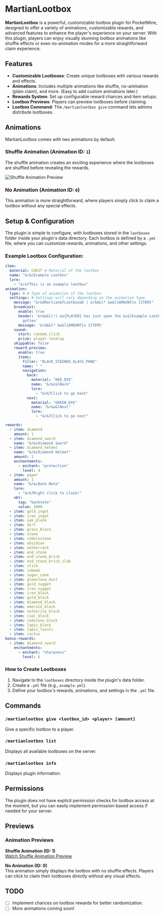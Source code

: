 
# MartianLootbox

**MartianLootbox** is a powerful, customizable lootbox plugin for PocketMine, designed to offer a variety of animations, customizable rewards, and advanced features to enhance the player's experience on your server. With this plugin, players can enjoy visually stunning lootbox animations like shuffle effects or even no-animation modes for a more straightforward claim experience.

## Features

- **Customizable Lootboxes**: Create unique lootboxes with various rewards and effects.
- **Animations**: Includes multiple animations like shuffle, no-animation (plain claim), and more. (Easy to add custom animations later.)
- **Rewards System**: Set up configurable reward chances and item setups.
- **Lootbox Previews**: Players can preview lootboxes before claiming.
- **Lootbox Command**: The `/martianlootbox give` command lets admins distribute lootboxes.
  
## Animations

MartianLootbox comes with two animations by default:

### Shuffle Animation (Animation ID: `1`)
The shuffle animation creates an exciting experience where the lootboxes are shuffled before revealing the rewards.

![Shuffle Animation Preview](https://github.com/user-attachments/assets/41a43d72-697f-48f7-86bd-c0abc7c63869)

### No Animation (Animation ID: `0`)
This animation is more straightforward, where players simply click to claim a lootbox without any special effects.

## Setup & Configuration

The plugin is simple to configure, with lootboxes stored in the `lootboxes` folder inside your plugin's data directory. Each lootbox is defined by a `.yml` file, where you can customize rewards, animations, and other settings.

### Example Lootbox Configuration:

```yaml
item:
  material: CHEST # Material of the lootbox
  name: "&r&cExample Lootbox"
  lore:
    - "&r&7This is an example lootbox"
animation:
  type: 0 # Type of animation of the lootbox
  settings: # Settings will vary depending on the animation type
    message: "&r&dMartian&fLootbox&8 | &r&6&l* &e&l{AMOUNT}x {ITEM}"
    broadcast:
      enable: true
      header: '&r&e&l(!) &e{PLAYER} has just open the &c&lExample Lootbox &eand has
        gotten'
      message: '&r&6&l* &e&l{AMOUNT}x {ITEM}'
    sound:
      start: random.click
      prize: player.levelup
    skippable: false
    reward-preview:
      enable: true
      items:
        filler: "BLACK_STAINED_GLASS_PANE"
        name: " "
        navigation:
          back:
            material: "RED_DYE"
            name: "&r&c&lBack"
            lore:
              - "&r&7Click to go back"
          next:
            material: "GREEN_DYE"
            name: "&r&a&lNext"
            lore:
              - "&r&7Click to go next"

rewards:
  - item: diamond
    amount: 1
  - item: diamond_sword
    name: "&r&cDiamond Sword"
  - item: diamond_helmet
    name: "&r&cDiamond Helmet"
    amount: 1
    enchantments:
      - enchant: "protection"
        level: 4
  - item: paper
    amount: 1
    name: "&r&cBank Note"
    lore:
      - "&r&7Right click to claim!"
    nbt:
      tag: "banknote"
      value: 1000
  - item: gold_ingot
  - item: iron_ingot
  - item: oak_plank
  - item: dirt
  - item: grass_block
  - item: stone
  - item: cobblestone
  - item: obsidian
  - item: netherrack
  - item: end_stone
  - item: end_stone_brick
  - item: end_stone_brick_slab
  - item: stick
  - item: cobweb
  - item: sugar_cane
  - item: glowstone_dust
  - item: gold_nugget
  - item: iron_nugget
  - item: iron_block
  - item: gold_block
  - item: diamond_block
  - item: emerald_block
  - item: netherite_block
  - item: coal_block
  - item: redstone_block
  - item: lapis_block
  - item: lapis_lazuli
  - item: cactus
bonus-rewards: 
  - item: diamond_sword
    enchantments:
      - enchant: "sharpness"
        level: 6
```

### How to Create Lootboxes

1. Navigate to the `lootboxes` directory inside the plugin's data folder.
2. Create a `.yml` file (e.g., `example.yml`).
3. Define your lootbox's rewards, animations, and settings in the `.yml` file.

## Commands

### `/martianlootbox give <lootbox_id> <player> [amount]`
Give a specific lootbox to a player.

### `/martianlootbox list`
Displays all available lootboxes on the server.

### `/martianlootbox info`
Displays plugin information.

## Permissions

The plugin does not have explicit permission checks for lootbox access at the moment, but you can easily implement permission-based access if needed for your server.

## Previews

### Animation Previews

**Shuffle Animation (ID: 1)**  
[Watch Shuffle Animation Preview](https://github.com/user-attachments/assets/41a43d72-697f-48f7-86bd-c0abc7c63869)

**No Animation (ID: 0)**  
This animation simply displays the lootbox with no shuffle effects. Players can click to claim their lootboxes directly without any visual effects.

## TODO

- [ ] Implement chances on lootbox rewards for better randomization.
- [ ] More animations coming soon!
